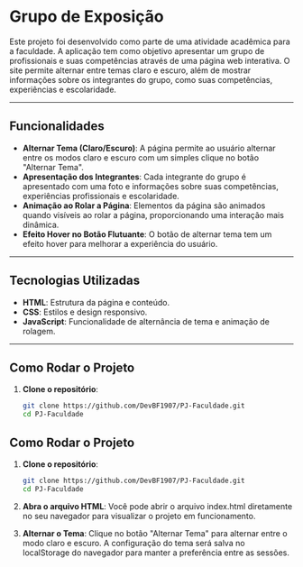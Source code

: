 # Grupo de Exposição

Este projeto foi desenvolvido como parte de uma atividade acadêmica para a faculdade. A aplicação tem como objetivo apresentar um grupo de profissionais e suas competências através de uma página web interativa. O site permite alternar entre temas claro e escuro, além de mostrar informações sobre os integrantes do grupo, como suas competências, experiências e escolaridade.

---

## Funcionalidades

- **Alternar Tema (Claro/Escuro)**: A página permite ao usuário alternar entre os modos claro e escuro com um simples clique no botão "Alternar Tema".
- **Apresentação dos Integrantes**: Cada integrante do grupo é apresentado com uma foto e informações sobre suas competências, experiências profissionais e escolaridade.
- **Animação ao Rolar a Página**: Elementos da página são animados quando visíveis ao rolar a página, proporcionando uma interação mais dinâmica.
- **Efeito Hover no Botão Flutuante**: O botão de alternar tema tem um efeito hover para melhorar a experiência do usuário.

---

## Tecnologias Utilizadas

- **HTML**: Estrutura da página e conteúdo.
- **CSS**: Estilos e design responsivo.
- **JavaScript**: Funcionalidade de alternância de tema e animação de rolagem.
  
---

## Como Rodar o Projeto

1. **Clone o repositório**:
   ```bash
   git clone https://github.com/DevBF1907/PJ-Faculdade.git
   cd PJ-Faculdade

## Como Rodar o Projeto

1. **Clone o repositório**:
   ```bash
   git clone https://github.com/DevBF1907/PJ-Faculdade.git
   cd PJ-Faculdade
2. **Abra o arquivo HTML**:
    Você pode abrir o arquivo index.html diretamente no seu navegador para visualizar o projeto em funcionamento.

2. **Alternar o Tema**:
    Clique no botão "Alternar Tema" para alternar entre o modo claro e escuro. A configuração do tema será salva no localStorage do navegador para manter a preferência entre as sessões.
